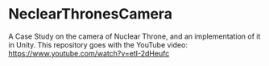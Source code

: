 # NeclearThronesCamera
A Case Study on the camera of Nuclear Throne, and an implementation of it in Unity. This repository goes with the YouTube video: https://www.youtube.com/watch?v=etI-2dHeufc
